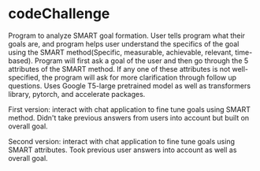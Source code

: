 # codeChallenge

Program to analyze SMART goal formation. User tells program what their goals are, and program helps user understand the specifics of the goal using the SMART method(Specific, measurable, 
achievable, relevant, time-based). Program will first ask a goal of the user and then go through the 5 attributes of the SMART method. If any one of these attributes is not well-specified, the 
program will ask for more clarification through follow up questions. 
Uses Google T5-large pretrained model as well as transformers library, pytorch, and accelerate packages. 

First version: interact with chat application to fine tune goals using SMART method. Didn't take previous answers from users into account but built on overall goal. 

Second version: interact with chat application to fine tune goals using SMART attributes. Took previous user answers into account as well as overall goal. 


